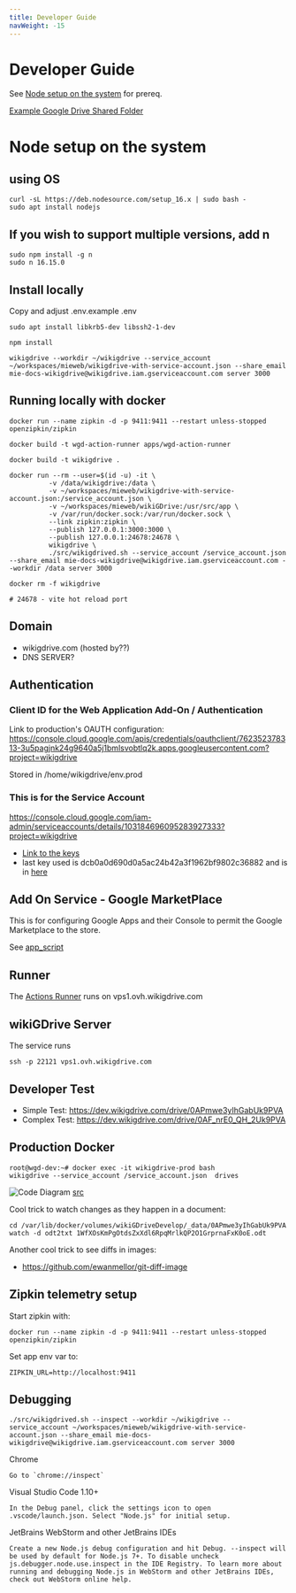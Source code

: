 ```yaml
---
title: Developer Guide
navWeight: -15
---
```

# Developer Guide

See [Node setup on the system](#Node-setup-on-the-system) for prereq.

[Example Google Drive Shared Folder](https://drive.google.com/drive/folders/0AIkOKXbzWCtSUk9PVA)

# Node setup on the system

## using OS

```
curl -sL https://deb.nodesource.com/setup_16.x | sudo bash -
sudo apt install nodejs
```

## If you wish to support multiple versions, add n

```
sudo npm install -g n
sudo n 16.15.0
```

## Install locally

Copy and adjust .env.example .env

```
sudo apt install libkrb5-dev libssh2-1-dev

npm install

wikigdrive --workdir ~/wikigdrive --service_account ~/workspaces/mieweb/wikigdrive-with-service-account.json --share_email mie-docs-wikigdrive@wikigdrive.iam.gserviceaccount.com server 3000
```

## Running locally with docker

```
docker run --name zipkin -d -p 9411:9411 --restart unless-stopped openzipkin/zipkin

docker build -t wgd-action-runner apps/wgd-action-runner

docker build -t wikigdrive .

docker run --rm --user=$(id -u) -it \
          -v /data/wikigdrive:/data \
          -v ~/workspaces/mieweb/wikigdrive-with-service-account.json:/service_account.json \
          -v ~/workspaces/mieweb/wikiGDrive:/usr/src/app \
          -v /var/run/docker.sock:/var/run/docker.sock \
          --link zipkin:zipkin \
          --publish 127.0.0.1:3000:3000 \
          --publish 127.0.0.1:24678:24678 \
          wikigdrive \
          ./src/wikigdrived.sh --service_account /service_account.json --share_email mie-docs-wikigdrive@wikigdrive.iam.gserviceaccount.com --workdir /data server 3000

docker rm -f wikigdrive

# 24678 - vite hot reload port
```


## Domain

* wikigdrive.com (hosted by??)
* DNS SERVER?

## Authentication

### Client ID for the Web Application Add-On / Authentication
Link to production's OAUTH configuration:
https://console.cloud.google.com/apis/credentials/oauthclient/762352378313-3u5pagjnk24g9640a5j1bmlsvobtlq2k.apps.googleusercontent.com?project=wikigdrive

Stored in /home/wikigdrive/env.prod

### This is for the Service Account
https://console.cloud.google.com/iam-admin/serviceaccounts/details/103184696095283927333?project=wikigdrive
* [Link to the keys](https://console.cloud.google.com/iam-admin/serviceaccounts/details/103184696095283927333/keys?project=wikigdrive)
* last key used is dcb0a0d690d0a5ac24b42a3f1962bf9802c36882 and is in [here](https://github.com/mieweb/wikiGDrive/blob/a0f1427018e71576d696c1b0d42a926de13854d7/.github/workflows/ProdServerDeploy.yml#L43)

## Add On Service - Google MarketPlace

This is for configuring Google Apps and their Console to permit the Google Marketplace to the store.

See [app_script](../../apps/app-script)


## Runner

The [Actions Runner](https://github.com/mieweb/wikiGDrive/settings/actions/runners/2) runs on vps1.ovh.wikigdrive.com


## wikiGDrive Server

The service runs

```
ssh -p 22121 vps1.ovh.wikigdrive.com
```

## Developer Test

* Simple Test: https://dev.wikigdrive.com/drive/0APmwe3yIhGabUk9PVA
* Complex Test: https://dev.wikigdrive.com/drive/0AF_nrE0_QH_2Uk9PVA



## Production Docker

```
root@wgd-dev:~# docker exec -it wikigdrive-prod bash
wikigdrive --service_account /service_account.json  drives
```

![Code Diagram](https://docs.google.com/drawings/d/e/2PACX-1vREcniLAig0DiPqSxu5QRqgiGHWL5INKfjMlqSvXK9vTbas3JqorzbuONLeTrNOD0MBPC7QB3Gd_NY7/pub?w=960&amp;h=720) [src](https://docs.google.com/drawings/d/1LSveM3s_Fmi9411FW9Z-NA50fbNHHW2y_PQo3NSUPAI/edit)

Cool trick to watch changes as they happen in a document:

```
cd /var/lib/docker/volumes/wikiGDriveDevelop/_data/0APmwe3yIhGabUk9PVA
watch -d odt2txt 1WfXOsKmPgOtdsZxXdl6RpqMrlkQP2O1GrprnaFxK0oE.odt
```

Another cool trick to see diffs in images:
* https://github.com/ewanmellor/git-diff-image

## Zipkin telemetry setup

Start zipkin with:

```
docker run --name zipkin -d -p 9411:9411 --restart unless-stopped openzipkin/zipkin
```

Set app env var to:

```
ZIPKIN_URL=http://localhost:9411
```

## Debugging

```
./src/wikigdrived.sh --inspect --workdir ~/wikigdrive --service_account ~/workspaces/mieweb/wikigdrive-with-service-account.json --share_email mie-docs-wikigdrive@wikigdrive.iam.gserviceaccount.com server 3000
```

Chrome

    Go to `chrome://inspect`

Visual Studio Code 1.10+

    In the Debug panel, click the settings icon to open .vscode/launch.json. Select "Node.js" for initial setup.

JetBrains WebStorm and other JetBrains IDEs

    Create a new Node.js debug configuration and hit Debug. --inspect will be used by default for Node.js 7+. To disable uncheck js.debugger.node.use.inspect in the IDE Registry. To learn more about running and debugging Node.js in WebStorm and other JetBrains IDEs, check out WebStorm online help.
